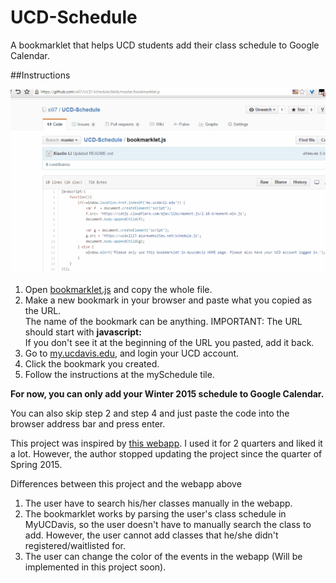 # UCD-Schedule
A bookmarklet that helps UCD students add their class schedule to Google Calendar.

##Instructions

![instruction](images/instruction.gif)

1. Open [bookmarklet.js](bookmarklet.js) and copy the whole file.
2. Make a new bookmark in your browser and paste what you copied as the URL.  
  The name of the bookmark can be anything.
  IMPORTANT: The URL should start with **javascript:**  
  If you don't see it at the beginning of the URL you pasted, add it back.
3. Go to [my.ucdavis.edu](my.ucdavis.edu), and login your UCD account.
4. Click the bookmark you created.
5. Follow the instructions at the mySchedule tile.  

**For now, you can only add your Winter 2015 schedule to Google Calendar.**

You can also skip step 2 and step 4 and just paste the code into the browser address bar and press enter.


This project was inspired by [this webapp](http://ucdgcal.appspot.com/). 
I used it for 2 quarters and liked it a lot.  However, the author stopped updating the project since the quarter of Spring 2015.

Differences between this project and the webapp above  
1. The user have to search his/her classes manually in the webapp.  
2. The bookmarklet works by parsing the user's class schedule in MyUCDavis, so the user doesn't have to manually search the class to add.
However, the user cannot add classes that he/she didn't registered/waitlisted for.  
3. The user can change the color of the events in the webapp (Will be implemented in this project soon).  
